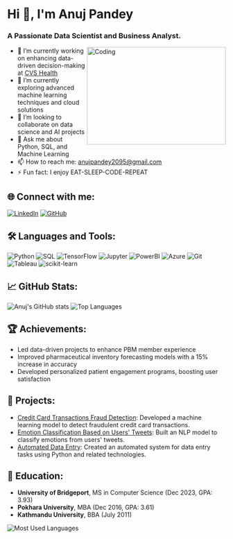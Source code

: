 # Hi 👋, I'm Anuj Pandey

### A Passionate Data Scientist and Business Analyst.

<img align="right" alt="Coding" width="320" height="225" src="https://cdn.dribbble.com/users/1162077/screenshots/3848914/programmer.gif" />

- 🔭 I’m currently working on enhancing data-driven decision-making at [CVS Health](https://www.cvshealth.com/)
- 🌱 I’m currently exploring advanced machine learning techniques and cloud solutions
- 👯 I’m looking to collaborate on data science and AI projects
- 💬 Ask me about Python, SQL, and Machine Learning
- 📫 How to reach me: [anujpandey2095@gmail.com](mailto:anujpandey2095@gmail.com)
- ⚡ Fun fact: I enjoy EAT-SLEEP-CODE-REPEAT 

## 🌐 Connect with me:
[![LinkedIn](https://img.shields.io/badge/-LinkedIn-%230077B5?style=for-the-badge&logo=linkedin&logoColor=white)](https://www.linkedin.com/in/anoozj/) 
[![GitHub](https://img.shields.io/badge/-GitHub-%23181717?style=for-the-badge&logo=github&logoColor=white)](https://github.com/newguy7)

## 🛠️ Languages and Tools:
![Python](https://img.shields.io/badge/-Python-%2314354C?style=flat-square&logo=python)
![SQL](https://img.shields.io/badge/-SQL-%2344a8e0?style=flat-square&logo=sql)
![TensorFlow](https://img.shields.io/badge/-TensorFlow-%23FF6F00?style=flat-square&logo=tensorflow)
![Jupyter](https://img.shields.io/badge/-Jupyter-%23F37626?style=flat-square&logo=jupyter)
![PowerBI](https://img.shields.io/badge/-PowerBI-%23F2C811?style=flat-square&logo=powerbi)
![Azure](https://img.shields.io/badge/-Azure-%230072C6?style=flat-square&logo=microsoft-azure)
![Git](https://img.shields.io/badge/-Git-%23F05032?style=flat-square&logo=git)
![Tableau](https://img.shields.io/badge/-Tableau-%23E97627?style=flat-square&logo=tableau)
![scikit-learn](https://img.shields.io/badge/-scikit--learn-%23F7931E?style=flat-square&logo=scikit-learn)

## 📈 GitHub Stats:
![Anuj's GitHub stats](https://github-readme-stats.vercel.app/api?username=newguy7&show_icons=true&theme=radical)
![Top Languages](https://github-readme-stats.vercel.app/api/top-langs/?username=newguy7&layout=compact&theme=radical)

## 🏆 Achievements:
- Led data-driven projects to enhance PBM member experience
- Improved pharmaceutical inventory forecasting models with a 15% increase in accuracy
- Developed personalized patient engagement programs, boosting user satisfaction

## 🔬 Projects:
- [Credit Card Transactions Fraud Detection](https://github.com/newguy7/DataScienceProjects/blob/main/Credit_Card_Transactions_Fraud_Detection.ipynb): Developed a machine learning model to detect fraudulent credit card transactions.
- [Emotion Classification Based on Users' Tweets](https://github.com/newguy7/DataScienceProjects/blob/main/Emotion_classification_based_on_users_tweets.ipynb): Built an NLP model to classify emotions from users' tweets.
- [Automated Data Entry](https://github.com/newguy7/Automated-DataEntry): Created an automated system for data entry tasks using Python and related technologies.

## 🏫 Education:
- **University of Bridgeport**, MS in Computer Science (Dec 2023, GPA: 3.93)
- **Pokhara University**, MBA (Dec 2016, GPA: 3.61)
- **Kathmandu University**, BBA (July 2011)

![Most Used Languages](https://github-readme-stats.vercel.app/api/top-langs?username=newguy7&layout=compact&hide=jupyter%20notebook&theme=radical)

